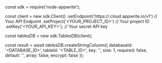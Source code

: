const sdk = require('node-appwrite');

const client = new sdk.Client()
    .setEndpoint('https://<REGION>.cloud.appwrite.io/v1') // Your API Endpoint
    .setProject('<YOUR_PROJECT_ID>') // Your project ID
    .setKey('<YOUR_API_KEY>'); // Your secret API key

const tablesDB = new sdk.TablesDB(client);

const result = await tablesDB.createStringColumn({
    databaseId: '<DATABASE_ID>',
    tableId: '<TABLE_ID>',
    key: '',
    size: 1,
    required: false,
    default: '<DEFAULT>',
    array: false,
    encrypt: false
});
